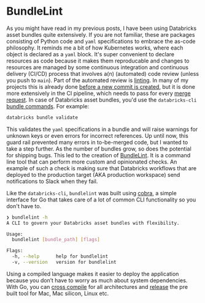 # BundleLint

As you might have read in my previous posts, I have been using Databricks asset bundles quite extensively. If you are not familiar, these are packages consisting of Python code and `yaml` specifications to embrace the as-code philosophy. It reminds me a bit of how Kubernetes works, where each object is declared as a `yaml` block. It's super convenient to declare resources as code because it makes them reproducable and changes to resources are managed by some continuous integration and continuous delivery (CI/CD) process that involves a(n) (automated) code review (unless you push to `main`). Part of the automated review is [linting](https://stackoverflow.com/questions/8503559/what-is-linting). In many of my projects this is already done [before a new commit is created](https://danielsteman.com/blog/10), but it is done more extensively in the CI pipeline, which needs to pass for every [merge request](https://docs.gitlab.com/ee/user/project/merge_requests/). In case of Databricks asset bundles, you'd use the `databricks-cli` [bundle commands](https://docs.databricks.com/en/dev-tools/cli/bundle-commands.html). For example:

```bash
databricks bundle validate
```

This validates the `yaml` specifications in a bundle and will raise warnings for unknown keys or even errors for incorrect references. Up until now, this guard rail prevented many errors in to-be-merged code, but I wanted to take a step further. As the number of bundles grow, so does the potential for shipping bugs. This led to the creation of [BundleLint](https://github.com/danielsteman/bundlelint). It is a command line tool that can perform more custom and opinionated checks. An example of such a check is making sure that Databricks workflows that are deployed to the production target (AKA production workspace) send notifications to Slack when they fail.

Like the `databricks-cli`, `bundlelint` was built using [cobra](https://github.com/spf13/cobra), a simple interface for Go that takes care of a lot of common CLI functionality so you don't have to.

```bash
❯ bundlelint -h
A CLI to govern your Databricks asset bundles with flexibility.

Usage:
  bundlelint [bundle_path] [flags]

Flags:
  -h, --help      help for bundlelint
  -v, --version   version for bundlelint
```

Using a compiled language makes it easier to deploy the application because you don’t have to worry as much about system dependencies. With Go, you can [cross compile](https://golangcookbook.com/chapters/running/cross-compiling/) for all architectures and [release](https://github.com/danielsteman/bundlelint/releases/tag/v1.0.0) the pre built tool for Mac, Mac silicon, Linux etc.
